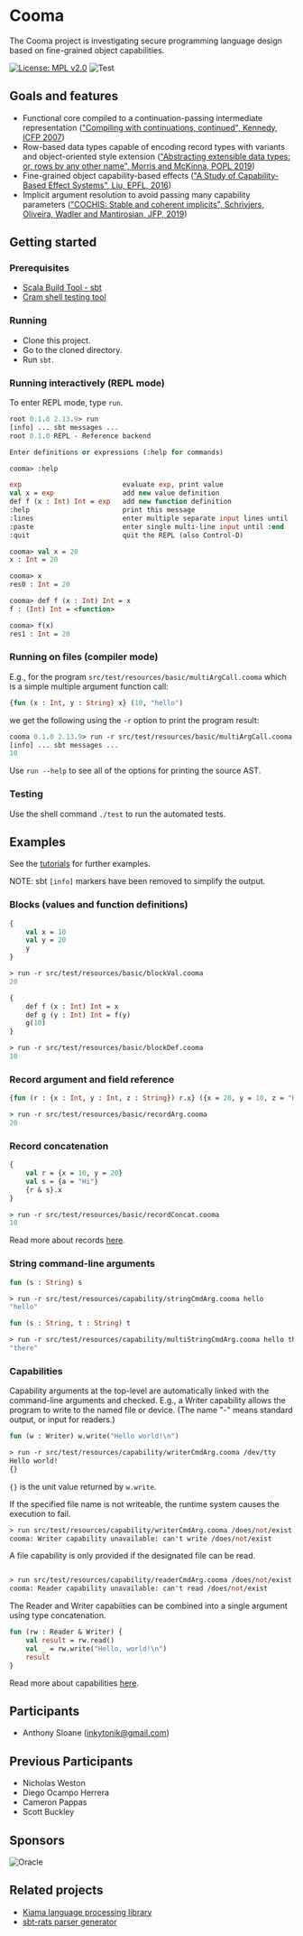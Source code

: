 # Cooma

The Cooma project is investigating secure programming language design based on fine-grained object capabilities.

[![License: MPL v2.0](https://img.shields.io/badge/License-MPL%20v2-blue.svg)](http://mozilla.org/MPL/2.0/)
![Test](https://github.com/inkytonik/cooma/workflows/Test/badge.svg)

## Goals and features

* Functional core compiled to a continuation-passing intermediate representation (["Compiling with continuations, continued", Kennedy, ICFP 2007](https://doi.org/10.1145/1291151.1291179))
* Row-based data types capable of encoding record types with variants and object-oriented style extension (["Abstracting extensible data types: or, rows by any other name", Morris and McKinna, POPL 2019](https://doi.org/10.1145/3290325))
* Fine-grained object capability-based effects (["A Study of Capability-Based Effect Systems", Liu, EPFL, 2016](https://github.com/liufengyun/stoic))
* Implicit argument resolution to avoid passing many capability parameters (["COCHIS: Stable and coherent implicits", Schrivjers, Oliveira, Wadler and Mantirosian, JFP, 2019](http://dx.doi.org/10.1017/s0956796818000242))

## Getting started

### Prerequisites

* [Scala Build Tool - sbt](https://www.scala-sbt.org)
* [Cram shell testing tool](https://bitheap.org/cram/)

### Running

* Clone this project.
* Go to the cloned directory.
* Run `sbt`.

### Running interactively (REPL mode)

To enter REPL mode, type `run`.

```ml
root 0.1.0 2.13.9> run
[info] ... sbt messages ...
root 0.1.0 REPL - Reference backend

Enter definitions or expressions (:help for commands)

cooma> :help

exp                         evaluate exp, print value
val x = exp                 add new value definition
def f (x : Int) Int = exp   add new function definition
:help                       print this message
:lines                      enter multiple separate input lines until :end
:paste                      enter single multi-line input until :end
:quit                       quit the REPL (also Control-D)

cooma> val x = 20
x : Int = 20

cooma> x
res0 : Int = 20

cooma> def f (x : Int) Int = x
f : (Int) Int = <function>

cooma> f(x)
res1 : Int = 20
```

### Running on files (compiler mode)

E.g., for the program `src/test/resources/basic/multiArgCall.cooma` which is a simple multiple argument function call:

```ml
{fun (x : Int, y : String) x} (10, "hello")
```

we get the following using the `-r` option to print the program result:

```ml
cooma 0.1.0 2.13.9> run -r src/test/resources/basic/multiArgCall.cooma
[info] ... sbt messages ...
10
```

Use `run --help` to see all of the options for printing the source AST.

### Testing

Use the shell command `./test` to run the automated tests.

## Examples

See the [tutorials](doc) for further examples.

NOTE: sbt `[info]` markers have been removed to simplify the output.

### Blocks (values and function definitions)

```ml
{
    val x = 10
    val y = 20
    y
}

> run -r src/test/resources/basic/blockVal.cooma
20
```

```ml
{
    def f (x : Int) Int = x
    def g (y : Int) Int = f(y)
    g(10)
}

> run -r src/test/resources/basic/blockDef.cooma
10
```

### Record argument and field reference

```ml
{fun (r : {x : Int, y : Int, z : String}) r.x} ({x = 20, y = 10, z = "Hi"})

> run -r src/test/resources/basic/recordArg.cooma
20
```

### Record concatenation

```ml
{
    val r = {x = 10, y = 20}
    val s = {a = "Hi"}
    {r & s}.x
}

> run -r src/test/resources/basic/recordConcat.cooma
10
```

Read more about records [here](doc/02_composite-types.md).

### String command-line arguments

```ml
fun (s : String) s

> run -r src/test/resources/capability/stringCmdArg.cooma hello
"hello"

fun (s : String, t : String) t

> run -r src/test/resources/capability/multiStringCmdArg.cooma hello there
"there"
```

### Capabilities

Capability arguments at the top-level are automatically linked with the command-line arguments and checked.
E.g., a Writer capability allows the program to write to the named file or device.
(The name "-" means standard output, or input for readers.)

```ml
fun (w : Writer) w.write("Hello world!\n")

> run -r src/test/resources/capability/writerCmdArg.cooma /dev/tty
Hello world!
{}
```

`{}` is the unit value returned by `w.write`.

If the specified file name is not writeable, the runtime system causes the execution to fail.

```ml
> run src/test/resources/capability/writerCmdArg.cooma /does/not/exist
cooma: Writer capability unavailable: can't write /does/not/exist
```

A file capability is only provided if the designated file can be read.

```ml

> run src/test/resources/capability/readerCmdArg.cooma /does/not/exist
cooma: Reader capability unavailable: can't read /does/not/exist
```

The Reader and Writer capabiities can be combined into a single argument using type concatenation.

```ml
fun (rw : Reader & Writer) {
    val result = rw.read()
    val _ = rw.write("Hello, world!\n")
    result
}
```

Read more about capabilities [here](doc/03_capabilities.md).

## Participants

* Anthony Sloane (inkytonik@gmail.com)

## Previous Participants

* Nicholas Weston
* Diego Ocampo Herrera
* Cameron Pappas
* Scott Buckley

## Sponsors

![Oracle](https://plvmq.bitbucket.io/SAPLING/images/Oracle%20Red%20Badge.png)

## Related projects

* [Kiama language processing library](https://bitbucket.org/inkytonik/kiama)
* [sbt-rats parser generator](https://bitbucket.org/inkytonik/sbt-rats)

